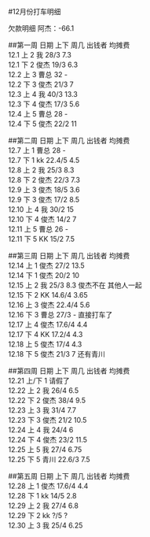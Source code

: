 #12月份打车明细

欠款明细
阿杰：-66.1

##第一周
日期  上下  周几  出钱者  均摊费<br />
12.1  上  2 我    28/3 7.3<br />
12.1  下  2 俊杰  19/3 6.3<br />
12.2  上  3 曹总  32 -<br />
12.2  下  3 俊杰  21/3 7<br />
12.3  上  4 我    40/3 13.3<br />
12.3  下  4 俊杰  17/3 5.6<br />
12.4  上  5 曹总  28 -<br />
12.4  下  5 俊杰  22/2 11<br />

##第二周
日期  上下  周几  出钱者  均摊费<br />
12.7  上  1 曹总    28 -<br />
12.7  下  1 kk      22.4/5 4.5 <Br />
12.8  上  2 我      25/3 8.3 <br />
12.8  下  2 俊杰    22/3 7.3 <br />
12.9  上  3 俊杰    18/5 3.6 <br />
12.9  下  3 俊杰    17/2 8.5 <br />
12.10 上  4 我      30/2 15  <br />
12.10 下  4 俊杰    14/2 7   <br />
12.11 上  5 曹总    26   -   <br />
12.11 下  5 KK      15/2 7.5   <br />

##第三周
日期  上下  周几  出钱者  均摊费<br />
12.14 上  1 俊杰    27/2 13.5<br />
12.14 下  1 俊杰    20/2 10<br />
12.15 上  2 我      25/3 8.3 俊杰不在 其他人一起<br />
12.15 下  2 KK      14.6/4 3.65<br />
12.16 上  3 俊杰    22.4/4 5.6<br />
12.16 下  3 曹总    27/3 - 直接打车了 <br />
12.17 上  4 俊杰    17.6/4 4.4<br />
12.17 下  4 KK      17.2/4 4.3<br />
12.18 上  5 俊杰    17/4 4.3<br />
12.18 下  5 俊杰    21/3 7  还有青川<br />

##第四周
日期  上下  周几  出钱者  均摊费<br />
12.21 上/下 1 请假了<br />
12.22 上  2 我    26/4 6.5<br />
12.22 下  2 俊杰  38/4 9.5<br />
12.23 上  3 我    31/4 7.7<br />
12.23 下  3 俊杰  21/2 10.5<br />
12.24 上  4 我    24/4 6<br />
12.24 下  4 俊杰  23/2 11.5<br />
12.25 上  5 我    27/4 6.75<br />
12.25 下  5 青川  22.6/3 7.5<br />

##第五周
日期  上下  周几  出钱者  均摊费<br />
12.28 上  1 俊杰  17.6/4 4.4<br />
12.28 下  1 kk    14/5 2.8<br />
12.29 上  2 我    27/4 6.8<br />
12.29 下  2 kk    ?/5 ?<br />
12.30 上  3 我    25/4 6.25<br />

